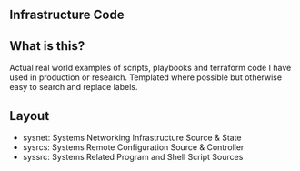 Infrastructure Code
-------------------------------------------------------------------------------

What is this?
-------------------------------------------------------------------------------
Actual real world examples of scripts, playbooks and terraform 
code I have used in production or research. Templated where 
possible but otherwise easy to search and replace labels.

Layout
-------------------------------------------------------------------------------
* sysnet: Systems Networking Infrastructure Source & State
* sysrcs: Systems Remote Configuration Source & Controller
* syssrc: Systems Related Program and Shell Script Sources

